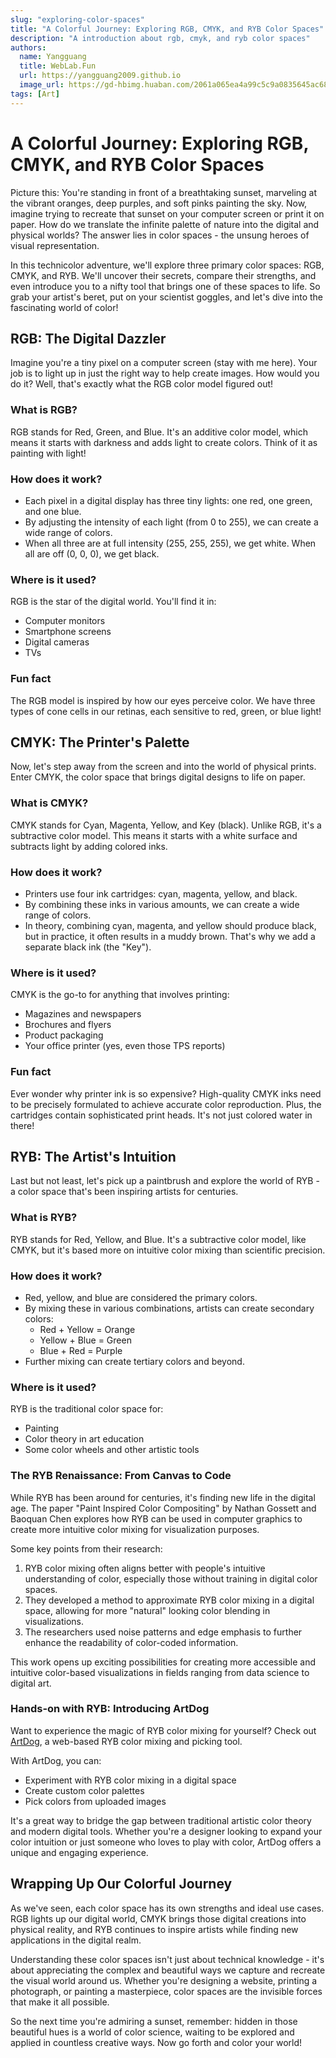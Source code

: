 ```yaml
---
slug: "exploring-color-spaces"
title: "A Colorful Journey: Exploring RGB, CMYK, and RYB Color Spaces"
description: "A introduction about rgb, cmyk, and ryb color spaces"
authors:
  name: Yangguang
  title: WebLab.Fun
  url: https://yangguang2009.github.io
  image_url: https://gd-hbimg.huaban.com/2061a065ea4a99c5c9a0835645ac686987fbcc6e3a9167-pOwbR4_fw658
tags: [Art]
---
```


# A Colorful Journey: Exploring RGB, CMYK, and RYB Color Spaces

Picture this: You're standing in front of a breathtaking sunset, marveling at the vibrant oranges, deep purples, and soft pinks painting the sky. Now, imagine trying to recreate that sunset on your computer screen or print it on paper. How do we translate the infinite palette of nature into the digital and physical worlds? The answer lies in color spaces - the unsung heroes of visual representation.

In this technicolor adventure, we'll explore three primary color spaces: RGB, CMYK, and RYB. We'll uncover their secrets, compare their strengths, and even introduce you to a nifty tool that brings one of these spaces to life. So grab your artist's beret, put on your scientist goggles, and let's dive into the fascinating world of color!

<!-- truncate -->

## RGB: The Digital Dazzler

Imagine you're a tiny pixel on a computer screen (stay with me here). Your job is to light up in just the right way to help create images. How would you do it? Well, that's exactly what the RGB color model figured out!

### What is RGB?

RGB stands for Red, Green, and Blue. It's an additive color model, which means it starts with darkness and adds light to create colors. Think of it as painting with light!

### How does it work?

- Each pixel in a digital display has three tiny lights: one red, one green, and one blue.
- By adjusting the intensity of each light (from 0 to 255), we can create a wide range of colors.
- When all three are at full intensity (255, 255, 255), we get white. When all are off (0, 0, 0), we get black.

### Where is it used?

RGB is the star of the digital world. You'll find it in:

- Computer monitors
- Smartphone screens
- Digital cameras
- TVs

### Fun fact

The RGB model is inspired by how our eyes perceive color. We have three types of cone cells in our retinas, each sensitive to red, green, or blue light!

## CMYK: The Printer's Palette

Now, let's step away from the screen and into the world of physical prints. Enter CMYK, the color space that brings digital designs to life on paper.

### What is CMYK?

CMYK stands for Cyan, Magenta, Yellow, and Key (black). Unlike RGB, it's a subtractive color model. This means it starts with a white surface and subtracts light by adding colored inks.

### How does it work?

- Printers use four ink cartridges: cyan, magenta, yellow, and black.
- By combining these inks in various amounts, we can create a wide range of colors.
- In theory, combining cyan, magenta, and yellow should produce black, but in practice, it often results in a muddy brown. That's why we add a separate black ink (the "Key").

### Where is it used?

CMYK is the go-to for anything that involves printing:

- Magazines and newspapers
- Brochures and flyers
- Product packaging
- Your office printer (yes, even those TPS reports)

### Fun fact

Ever wonder why printer ink is so expensive? High-quality CMYK inks need to be precisely formulated to achieve accurate color reproduction. Plus, the cartridges contain sophisticated print heads. It's not just colored water in there!

## RYB: The Artist's Intuition

Last but not least, let's pick up a paintbrush and explore the world of RYB - a color space that's been inspiring artists for centuries.

### What is RYB?

RYB stands for Red, Yellow, and Blue. It's a subtractive color model, like CMYK, but it's based more on intuitive color mixing than scientific precision.

### How does it work?

- Red, yellow, and blue are considered the primary colors.
- By mixing these in various combinations, artists can create secondary colors:
  - Red + Yellow = Orange
  - Yellow + Blue = Green
  - Blue + Red = Purple
- Further mixing can create tertiary colors and beyond.

### Where is it used?

RYB is the traditional color space for:

- Painting
- Color theory in art education
- Some color wheels and other artistic tools

### The RYB Renaissance: From Canvas to Code

While RYB has been around for centuries, it's finding new life in the digital age. The paper "Paint Inspired Color Compositing" by Nathan Gossett and Baoquan Chen explores how RYB can be used in computer graphics to create more intuitive color mixing for visualization purposes.

Some key points from their research:

1. RYB color mixing often aligns better with people's intuitive understanding of color, especially those without training in digital color spaces.
2. They developed a method to approximate RYB color mixing in a digital space, allowing for more "natural" looking color blending in visualizations.
3. The researchers used noise patterns and edge emphasis to further enhance the readability of color-coded information.

This work opens up exciting possibilities for creating more accessible and intuitive color-based visualizations in fields ranging from data science to digital art.

### Hands-on with RYB: Introducing ArtDog

Want to experience the magic of RYB color mixing for yourself? Check out [ArtDog](https://artdog.weblab.fun), a web-based RYB color mixing and picking tool.

With ArtDog, you can:

- Experiment with RYB color mixing in a digital space
- Create custom color palettes
- Pick colors from uploaded images

It's a great way to bridge the gap between traditional artistic color theory and modern digital tools. Whether you're a designer looking to expand your color intuition or just someone who loves to play with color, ArtDog offers a unique and engaging experience.

## Wrapping Up Our Colorful Journey

As we've seen, each color space has its own strengths and ideal use cases. RGB lights up our digital world, CMYK brings those digital creations into physical reality, and RYB continues to inspire artists while finding new applications in the digital realm.

Understanding these color spaces isn't just about technical knowledge - it's about appreciating the complex and beautiful ways we capture and recreate the visual world around us. Whether you're designing a website, printing a photograph, or painting a masterpiece, color spaces are the invisible forces that make it all possible.

So the next time you're admiring a sunset, remember: hidden in those beautiful hues is a world of color science, waiting to be explored and applied in countless creative ways. Now go forth and color your world!
